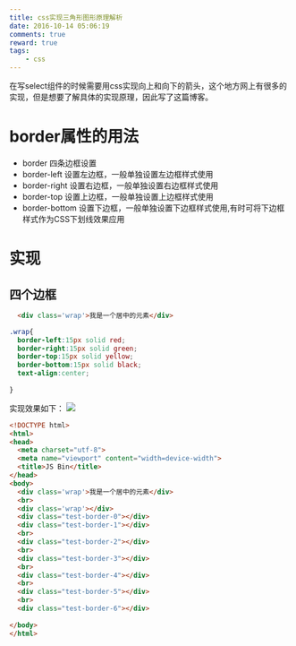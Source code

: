```yaml
---
title: css实现三角形图形原理解析
date: 2016-10-14 05:06:19
comments: true
reward: true
tags:
    - css
---
```


在写select组件的时候需要用css实现向上和向下的箭头，这个地方网上有很多的实现，但是想要了解具体的实现原理，因此写了这篇博客。


# border属性的用法 #

- border 四条边框设置
- border-left 设置左边框，一般单独设置左边框样式使用
- border-right 设置右边框，一般单独设置右边框样式使用
- border-top 设置上边框，一般单独设置上边框样式使用
- border-bottom 设置下边框，一般单独设置下边框样式使用,有时可将下边框样式作为CSS下划线效果应用
<!-- more -->
# 实现 #
## 四个边框 ##

```html
  <div class='wrap'>我是一个居中的元素</div>
```

```css
.wrap{
  border-left:15px solid red;
  border-right:15px solid green;
  border-top:15px solid yellow;
  border-bottom:15px solid black;
  text-align:center;
  
}
```
实现效果如下：
![](file://)


```html
<!DOCTYPE html>
<html>
<head>
  <meta charset="utf-8">
  <meta name="viewport" content="width=device-width">
  <title>JS Bin</title>
</head>
<body>
  <div class='wrap'>我是一个居中的元素</div>
  <br>
  <div class='wrap'></div>
  <div class="test-border-0"></div>
  <div class="test-border-1"></div>
  <br>
  <div class="test-border-2"></div>
  <br>
  <div class="test-border-3"></div>
  <br>
  <div class="test-border-4"></div>
  <br>
  <div class="test-border-5"></div>
  <br>
  <div class="test-border-6"></div>
  
</body>
</html>

```
